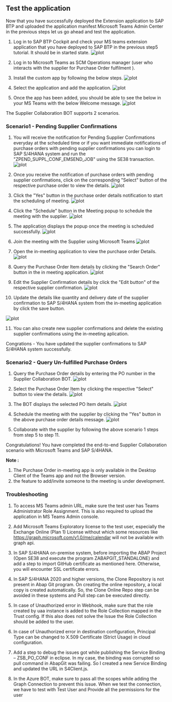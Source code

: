 ## Test the application

Now that you have successfully deployed the Extension application to SAP BTP and uploaded the application manifest  Microsoft Teams Admin Center in the previous steps let us go ahead and test the application.

1. Log in to SAP BTP Cockpit and check your MS teams extension application that you have deployed to SAP BTP in the previous step5 tutorial. It should be in started state.
![plot](./images/appstarted.png)

2. Log in to Microsoft Teams as SCM Operations manager (user who interacts with the supplier for Purchase Order fulfilment ).

3. Install the custom app by following the below steps.
![plot](./images/installapp.png)

4. Select the application and add the application.
![plot](./images/addapp.png)

5. Once the app has been added, you should be able to see the below in your MS Teams with the below Welcome message.
![plot](./images/launch.png)

The Supplier Collaboration BOT supports 2 scenarios.

### Scenario1 - Pending Supplier Confirmations

1. You will receive the notification for Pending Supplier Confirmations everyday at the scheduled time or if you want immediate notifications of purchase orders with pending supplier confirmations you can login to SAP S/4HANA system and run the "ZPEND_SUPPL_CONF_EMSEND_JOB" using the SE38 transaction.
![plot](./images/runjob.png)

2. Once you receive the notification of purchase orders with pending supplier confirmations, click on the corresponding "Select" button of the respective purchase order to view the details.
![plot](./images/popending.png)

3. Click the "Yes" button in the purchase order details notification to start the scheduling  of meeting.
![plot](./images/s1podetails.png)

4. Click the "Schedule" button in the Meeting popup to schedule the meeting with the supplier.
![plot](./images/s1schedulemeeting.png)

5. The application displays the popup once the meeting is scheduled successfully.
![plot](./images/s1schedulesuccess.png)

6. Join the meeting with the Supplier using Microsoft Teams
![plot](./images/s1joinmeeting.png)

7. Open the in-meeting application to view the purchase order Details.
![plot](./images/inmeetingapp.png)

8. Query the Purchase Order Item details by clicking the "Search Order" button in the in meeting application.
![plot](./images/inmeetingposearch.png)

9. Edit the Supplier Confirmation details by click the "Edit button" of the respective supplier confirmation.
![plot](./images/posupconfirmedit.png)

10. Update the details like quantity and delivery date of the supplier confirmation to SAP S/4HANA system from the in-meeting application by click the save button.

![plot](./images/posupconfirmsave.png)

11. You can also create new supplier confirmations and delete the existing supplier confirmations using the in-meeting aplication.

Congrations - You have updated the supplier confirmations to SAP S/4HANA system successfully.

### Scenario2 - Query Un-fulfilled Purchase Orders

1. Query the Purchase Order details by entering the PO number in the Supplier Collaboration BOT.
![plot](./images/s2querypo.png)

2. Select the Purchase Order Item by clicking the respective "Select" button to view the details.
![plot](./images/s2selectpoitem.png)

3. The BOT displays the selected PO Item details.
![plot](./images/s2poitemdetails.png)

4. Schedule the meeting with the supplier by clicking the "Yes" button in the above purchase order details message.
![plot](./images/s2schedulemeeting.png)

5. Collaborate with the supplier by following the above scenario 1 steps from step 5 to step 11.

Congratulations! You have completed the end-to-end Supplier Collaboration scenario with Microsoft Teams and SAP S/4HANA.

**Note :**  
1. The Purchase Order in-meeting app is only available in the Desktop Client of the Teams app and not the Browser version. 
2. the feature to add/invite someone to the meeting is under development. 

### Troubleshooting

1. To access MS Teams admin URL, make sure the test user has Teams Administrator Role Assignment. This is also required to upload the application in MS Teams Admin console.

2. Add Microsoft Teams Exploratory license to the test user, especially the Exchange Online (Plan 1) License without which some resources like https://graph.microsoft.com/v1.0/me/calendar will not be available with graph api. 

3. In SAP S/4HANA on-premise system, before importing the ABAP Project (Open SE38 and execute the program ZABAPGIT_STANDALONE) and add a step to import GitHub certificate as mentioned here. Otherwise, you will encounter SSL certificate errors. 

4. In SAP S/4HANA 2020 and higher versions, the Clone Repository is not present in Abap Git program. On creating the online repository, a local copy is created automatically. So, the Clone Online Repo step can be avoided in these systems and Pull step can be executed directly. 

5. In case of Unauthorized error in Webhook, make sure that the role created by uaa instance is added to the Role Collection mapped in the Trust config. If this also does not solve the Issue the Role Collection should be added to the user. 

6. In case of Unauthorized error in destination configuration, Principal Type can be changed to X.509 Certificate (Strict Usage) in cloud configuration. 

7. Add a step to debug the issues got while publishing the Service Binding – ZSB_PO_CONF in eclipse. In my case, the binding was corrupted so pull command in AbapGit was failing. So I created a new Service Binding and updated the URL in S4Client.js. 

8. In the Azure BOT, make sure to pass all the scopes while adding the Graph Connection to prevent this issue. When we test the connection, we have to test with Test User and Provide all the permissions for the user

